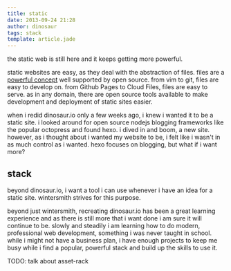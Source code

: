 ```yaml
---
title: static
date: 2013-09-24 21:28
author: dinosaur
tags: stack
template: article.jade
---
```


the static web is still here and it keeps getting more powerful.

static websites are easy, as they deal with the abstraction of files. files are a [powerful concept](http://plan9.bell-labs.com/sys/doc/names.html) well supported by open source. from vim to git, files are easy to develop on. from Github Pages to Cloud Files, files are easy to serve. as in any domain, there are open source tools available to make development and deployment of static sites easier.

<span class="more"></span>

when i redid dinosaur.io only a few weeks ago, i knew i wanted it to be a static site. i looked around for open source nodejs blogging frameworks like the popular octopress and found hexo. i dived in and boom, a new site. however, as i thought about i wanted my website to be, i felt like i wasn't in as much control as i wanted. hexo focuses on blogging, but what if i want more?

## stack

beyond dinosaur.io, i want a tool i can use whenever i have an idea for a static site. wintersmith strives for this purpose.

beyond just wintersmith, recreating dinosaur.io has been a great learning experience and as there is still more that i want done i am sure it will continue to be. slowly and steadily i am learning how to do modern, professional web development, something i was never taught in school. while i might not have a business plan, i have enough projects to keep me busy while i find a popular, powerful stack and build up the skills to use it.

TODO: talk about asset-rack
